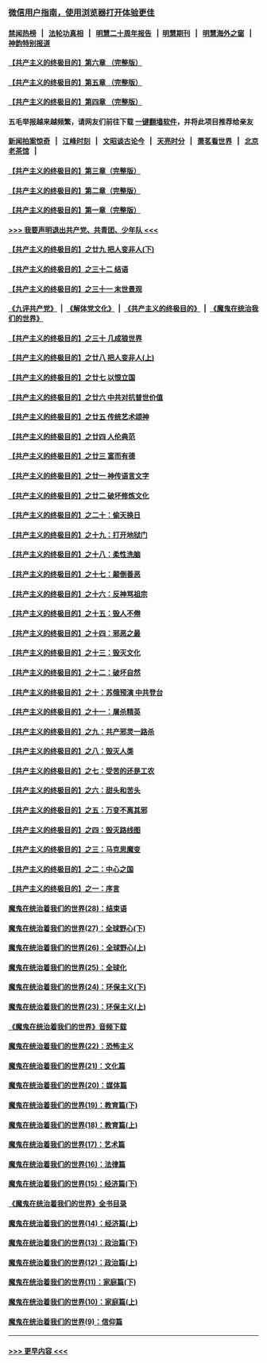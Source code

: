 ### [微信用户指南，使用浏览器打开体验更佳](https://github.com/gfw-breaker/banned-news1/blob/master/indexes/wechat-guide.md?t=0)
#### [禁闻热榜](热点新闻.md?t=0)  &nbsp;&nbsp;|&nbsp;&nbsp; [法轮功真相](https://github.com/gfw-breaker/truth/blob/master/README.md?t=0) &nbsp;&nbsp;|&nbsp;&nbsp; [明慧二十周年报告](https://github.com/gfw-breaker/mh-reports/blob/master/README.md?t=0) &nbsp;&nbsp;|&nbsp;&nbsp;[明慧期刊](https://github.com/gfw-breaker/mh-qikan) &nbsp;&nbsp;|&nbsp;&nbsp; [明慧海外之窗](https://github.com/gfw-breaker/mh-news/blob/master/README.md?t=0) &nbsp;&nbsp;|&nbsp;&nbsp; [神韵特别报道](https://github.com/gfw-breaker/mh-news/blob/master/shenyun.md?t=0)
#### [【共产主义的终极目的】第六章 （完整版）](../pages/nsc422/n11428913.md?t=02072311) 
#### [【共产主义的终极目的】第五章 （完整版）](../pages/nsc422/n11428912.md?t=02072311) 
#### [【共产主义的终极目的】第四章 （完整版）](../pages/nsc422/n11428907.md?t=02072311) 
#### 五毛举报越来越频繁，请网友们前往下载 [一键翻墙软件](https://github.com/gfw-breaker/ssr-accounts)，并将此项目推荐给亲友
#### [新闻拍案惊奇](https://github.com/gfw-breaker/banned-news1/blob/master/pages/link4.md) &nbsp;&nbsp;|&nbsp;&nbsp; [江峰时刻](https://github.com/gfw-breaker/banned-news1/blob/master/pages/link4.md) &nbsp;&nbsp;|&nbsp;&nbsp; [文昭谈古论今](https://github.com/gfw-breaker/banned-news1/blob/master/pages/link4.md) &nbsp;&nbsp;|&nbsp;&nbsp; [天亮时分](https://github.com/gfw-breaker/banned-news1/blob/master/pages/link4.md) &nbsp;&nbsp;|&nbsp;&nbsp; [萧茗看世界](https://github.com/gfw-breaker/banned-news1/blob/master/pages/link4.md) &nbsp;&nbsp;|&nbsp;&nbsp; [北京老茶馆](https://github.com/gfw-breaker/banned-news1/blob/master/pages/link4.md) &nbsp;&nbsp;|&nbsp;&nbsp; 
#### [【共产主义的终极目的】第三章（完整版）](../pages/nsc422/n11428848.md?t=02072311) 
#### [【共产主义的终极目的】第二章（完整版）](../pages/nsc422/n11428831.md?t=02072311) 
#### [【共产主义的终极目的】第一章（完整版）](../pages/nsc422/n11417651.md?t=02072311) 
#### [>>> 我要声明退出共产党、共青团、少年队 <<<](https://github.com/begood0513/goodnews/blob/master/quit/letter.md) 
#### [【共产主义的终极目的】之廿九 把人变非人(下)](../pages/nsc422/n11344140.md?t=02072311) 
#### [【共产主义的终极目的】之三十二 结语](../pages/nsc422/n11360535.md?t=02072311) 
#### [【共产主义的终极目的】之三十一 末世景观](../pages/nsc422/n11351129.md?t=02072311) 
#### [《九评共产党》](https://github.com/begood0513/9ping.md/blob/master/README.md) &nbsp;|&nbsp; [《解体党文化》](../../../../jtdwh.md/blob/master/README.md)  &nbsp;|&nbsp; [《共产主义的终极目的》](../../../../gczydzjmd.md/blob/master/README.md) &nbsp;|&nbsp; [《魔鬼在统治我们的世界》](../../../../mgztzwmdsj.md/blob/master/README.md) 
#### [【共产主义的终极目的】之三十 几成狼世界](../pages/nsc422/n11348280.md?t=02072311) 
#### [【共产主义的终极目的】之廿八 把人变非人(上)](../pages/nsc422/n11340492.md?t=02072311) 
#### [【共产主义的终极目的】之廿七 以恨立国](../pages/nsc422/n11336944.md?t=02072311) 
#### [【共产主义的终极目的】之廿六 中共对抗普世价值](../pages/nsc422/n11324785.md?t=02072311) 
#### [【共产主义的终极目的】之廿五 传统艺术颂神](../pages/nsc422/n11296396.md?t=02072311) 
#### [【共产主义的终极目的】之廿四 人伦典范](../pages/nsc422/n11296397.md?t=02072311) 
#### [【共产主义的终极目的】之廿三 富而有德](../pages/nsc422/n11283598.md?t=02072311) 
#### [【共产主义的终极目的】之廿一 神传语言文字](../pages/nsc422/n11263265.md?t=02072311) 
#### [【共产主义的终极目的】之廿二 破坏修炼文化](../pages/nsc422/n11245728.md?t=02072311) 
#### [【共产主义的终极目的】之二十：偷天换日](../pages/nsc422/n11238846.md?t=02072311) 
#### [【共产主义的终极目的】之十九：打开地狱门](../pages/nsc422/n11206376.md?t=02072311) 
#### [【共产主义的终极目的】之十八：柔性洗脑](../pages/nsc422/n11199994.md?t=02072311) 
#### [【共产主义的终极目的】之十七：颠倒善恶](../pages/nsc422/n11179782.md?t=02072311) 
#### [【共产主义的终极目的】之十六：反神骂祖宗](../pages/nsc422/n11166798.md?t=02072311) 
#### [【共产主义的终极目的】之十五：毁人不倦](../pages/nsc422/n11166792.md?t=02072311) 
#### [【共产主义的终极目的】之十四：邪恶之最](../pages/nsc422/n11150249.md?t=02072311) 
#### [【共产主义的终极目的】之十三：毁灭文化](../pages/nsc422/n11135227.md?t=02072311) 
#### [【共产主义的终极目的】之十二：破坏自然](../pages/nsc422/n11135214.md?t=02072311) 
#### [【共产主义的终极目的】之十：苏俄预演 中共登台](../pages/nsc422/n11118424.md?t=02072311) 
#### [【共产主义的终极目的】之十一：屠杀精英](../pages/nsc422/n11118442.md?t=02072311) 
#### [【共产主义的终极目的】之九：共产邪灵一路杀](../pages/nsc422/n11114139.md?t=02072311) 
#### [【共产主义的终极目的】之八：毁灭人类](../pages/nsc422/n11108503.md?t=02072311) 
#### [【共产主义的终极目的】之七：受苦的还是工农](../pages/nsc422/n11101809.md?t=02072311) 
#### [【共产主义的终极目的】之六：甜头和苦头](../pages/nsc422/n11096971.md?t=02072311) 
#### [【共产主义的终极目的】之五：万变不离其邪](../pages/nsc422/n11091285.md?t=02072311) 
#### [【共产主义的终极目的】之四：毁灭路线图](../pages/nsc422/n11086284.md?t=02072311) 
#### [【共产主义的终极目的】之三：马克思魔变](../pages/nsc422/n11061941.md?t=02072311) 
#### [【共产主义的终极目的】之二：中心之国](../pages/nsc422/n11047728.md?t=02072311) 
#### [【共产主义的终极目的】之一：序言](../pages/nsc422/n11086077.md?t=02072311) 
#### [魔鬼在统治着我们的世界(28)：结束语](../pages/nsc422/n10936246.md?t=02072311) 
#### [魔鬼在统治着我们的世界(27)：全球野心(下)](../pages/nsc422/n10928319.md?t=02072311) 
#### [魔鬼在统治着我们的世界(26)：全球野心(上)](../pages/nsc422/n10900318.md?t=02072311) 
#### [魔鬼在统治着我们的世界(25)：全球化](../pages/nsc422/n10788205.md?t=02072311) 
#### [魔鬼在统治着我们的世界(24)：环保主义(下)](../pages/nsc422/n10695307.md?t=02072311) 
#### [魔鬼在统治着我们的世界(23)：环保主义(上)](../pages/nsc422/n10688613.md?t=02072311) 
#### [《魔鬼在统治着我们的世界》音频下载](../pages/nsc422/n10635553.md?t=02072311) 
#### [魔鬼在统治着我们的世界(22)：恐怖主义](../pages/nsc422/n10614727.md?t=02072311) 
#### [魔鬼在统治着我们的世界(21)：文化篇](../pages/nsc422/n10597706.md?t=02072311) 
#### [魔鬼在统治着我们的世界(20)：媒体篇](../pages/nsc422/n10586579.md?t=02072311) 
#### [魔鬼在统治着我们的世界(19)：教育篇(下)](../pages/nsc422/n10564808.md?t=02072311) 
#### [魔鬼在统治着我们的世界(18)：教育篇(上)](../pages/nsc422/n10526970.md?t=02072311) 
#### [魔鬼在统治着我们的世界(17)：艺术篇](../pages/nsc422/n10499093.md?t=02072311) 
#### [魔鬼在统治着我们的世界(16)：法律篇](../pages/nsc422/n10485969.md?t=02072311) 
#### [魔鬼在统治着我们的世界(15)：经济篇(下)](../pages/nsc422/n10469975.md?t=02072311) 
#### [《魔鬼在统治着我们的世界》全书目录](../pages/nsc422/n10464261.md?t=02072311) 
#### [魔鬼在统治着我们的世界(14)：经济篇(上)](../pages/nsc422/n10457370.md?t=02072311) 
#### [魔鬼在统治着我们的世界(13)：政治篇(下)](../pages/nsc422/n10448270.md?t=02072311) 
#### [魔鬼在统治着我们的世界(12)：政治篇(上)](../pages/nsc422/n10444576.md?t=02072311) 
#### [魔鬼在统治着我们的世界(11)：家庭篇(下)](../pages/nsc422/n10440961.md?t=02072311) 
#### [魔鬼在统治着我们的世界(10)：家庭篇(上)](../pages/nsc422/n10435448.md?t=02072311) 
#### [魔鬼在统治着我们的世界(9)：信仰篇](../pages/nsc422/n10432159.md?t=02072311) 

----
#### [ >>> 更早内容 <<< ](../indexes/nsc422-earlier.md)
